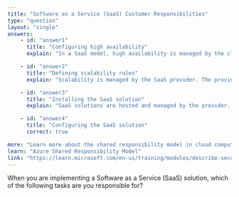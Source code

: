 ```yaml
---
title: "Software as a Service (SaaS) Customer Responsibilities"
type: "question"
layout: "single"
answers:
    - id: "answer1"
      title: "Configuring high availability"
      explain: "In a SaaS model, high availability is managed by the cloud provider, not the customer. The provider is responsible for the infrastructure, platform, and application availability."

    - id: "answer2"
      title: "Defining scalability rules"
      explain: "Scalability is managed by the SaaS provider. The provider handles all aspects of scaling the application to meet demand, including infrastructure and resource allocation."

    - id: "answer3"
      title: "Installing the SaaS solution"
      explain: "SaaS solutions are hosted and managed by the provider. There is no installation required by the customer as the application is accessed through a web browser or client application."

    - id: "answer4"
      title: "Configuring the SaaS solution"
      correct: true

more: "Learn more about the shared responsibility model in cloud computing."
learn: "Azure Shared Responsibility Model"
link: "https://learn.microsoft.com/en-us/training/modules/describe-security-concepts-methodologies/2-describe-shared-responsibility-model"
---
```

When you are implementing a Software as a Service (SaaS) solution, which of the following tasks are you responsible for?
